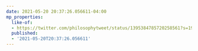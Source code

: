 ```yaml
---
date: 2021-05-20 20:37:26.056611-04:00
mp_properties:
  like-of:
  - https://twitter.com/philosophytweet/status/1395384785720258561?s=19
  published:
  - '2021-05-20T20:37:26.056611'
---
```


